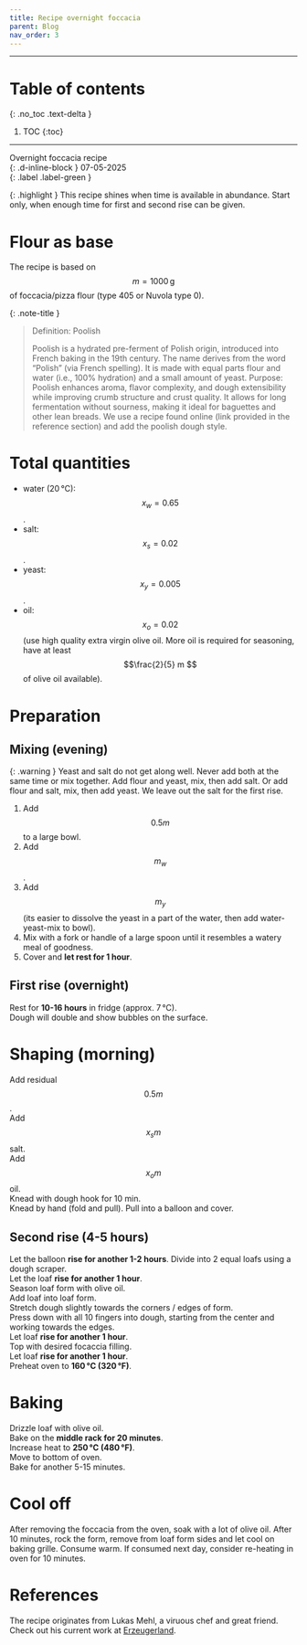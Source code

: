 ```yaml
---
title: Recipe overnight foccacia
parent: Blog
nav_order: 3
---
```


---
# Table of contents
{: .no_toc .text-delta }
1. TOC
{:toc}
---

Overnight foccacia recipe  
{: .d-inline-block }
07-05-2025  
{: .label .label-green }

{: .highlight }
This recipe shines when time is available in abundance. Start only, when enough time for first and second rise can be given.

# Flour as base
The recipe is based on $$m = 1000\,\text{g}$$ of foccacia/pizza flour (type 405 or Nuvola type 0).

{: .note-title }
> Definition: Poolish
>
> Poolish is a hydrated pre-ferment of Polish origin, introduced into French baking in the 19th century. The name derives from the word “Polish” (via French spelling). It is made with equal parts flour and water (i.e., 100% hydration) and a small amount of yeast.
> Purpose: Poolish enhances aroma, flavor complexity, and dough extensibility while improving crumb structure and crust quality. It allows for long fermentation without sourness, making it ideal for baguettes and other lean breads.
> We use a recipe found online (link provided in the reference section) and add the poolish dough style.

# Total quantities
- water (20 °C): $$x_w = 0.65$$.  
- salt: $$x_s = 0.02$$.  
- yeast: $$x_y = 0.005$$.  
- oil: $$ x_o = 0.02 $$ (use high quality extra virgin olive oil. More oil is required for seasoning, have at least $$\frac{2}{5} m $$ of olive oil available).

# Preparation

## Mixing (evening)

{: .warning }
Yeast and salt do not get along well. Never add both at the same time or mix together. Add flour and yeast, mix, then add salt. Or add flour and salt, mix, then add yeast. We leave out the salt for the first rise.

1. Add $$ 0.5 m $$ to a large bowl.  
2. Add $$ m_w $$.  
3. Add $$ m_y $$ (its easier to dissolve the yeast in a part of the water, then add water-yeast-mix to bowl).  
4. Mix with a fork or handle of a large spoon until it resembles a watery meal of goodness.
5. Cover and **let rest for 1 hour**.

## First rise (overnight)
Rest for **10-16 hours** in fridge (approx. 7 °C).  
Dough will double and show bubbles on the surface.

# Shaping (morning)
Add residual $$ 0.5 m $$.  
Add $$ x_s m $$ salt.  
Add $$ x_o m $$ oil.  
Knead with dough hook for 10 min.  
Knead by hand (fold and pull).
Pull into a balloon and cover.

## Second rise (4-5 hours)
Let the balloon **rise for another 1-2 hours**.
Divide into 2 equal loafs using a dough scraper.  
Let the loaf **rise for another 1 hour**.  
Season loaf form with olive oil.  
Add loaf into loaf form.  
Stretch dough slightly towards the corners / edges of form.  
Press down with all 10 fingers into dough, starting from the center and working towards the edges.  
Let loaf **rise for another 1 hour**.  
Top with desired focaccia filling.  
Let loaf **rise for another 1 hour**.  
Preheat oven to **160 °C (320 °F)**.  

# Baking
Drizzle loaf with olive oil.  
Bake on the **middle rack for 20 minutes**.  
Increase heat to **250 °C (480 °F)**.  
Move to bottom of oven.  
Bake for another 5-15 minutes.  

# Cool off
After removing the foccacia from the oven, soak with a lot of olive oil.
After 10 minutes, rock the form, remove from loaf form sides and let cool on baking grille.
Consume warm.
If consumed next day, consider re-heating in oven for 10 minutes.

# References
The recipe originates from Lukas Mehl, a viruous chef and great friend. Check out his current work at [Erzeugerland](https://www.erzeuger-land.de/).